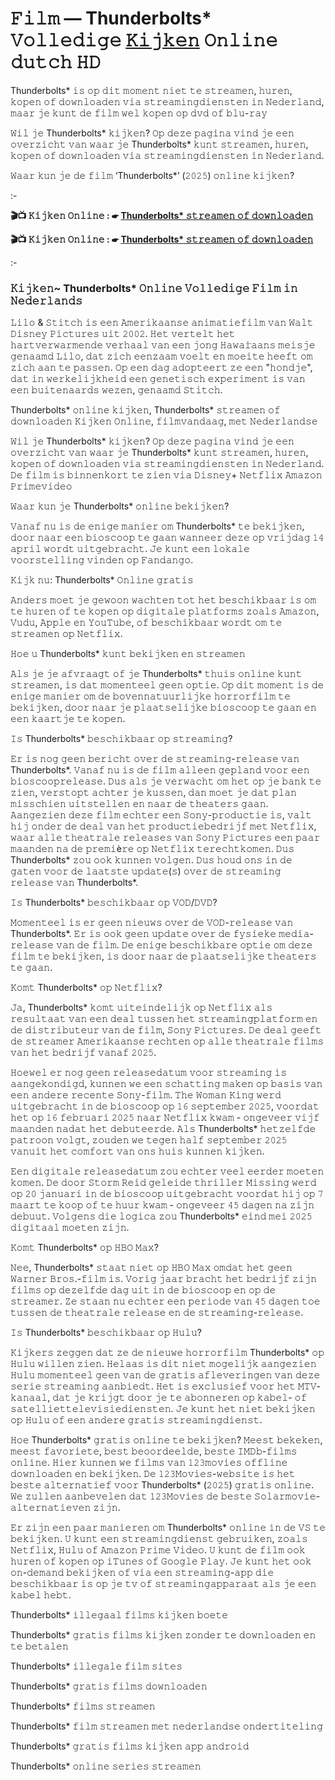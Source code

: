 # 𝙵𝚒𝚕𝚖 — Thunderbolts* 𝚅𝚘𝚕𝚕𝚎𝚍𝚒𝚐𝚎 [𝙺𝚒𝚓𝚔𝚎𝚗]((𝟸𝟶𝟸𝟻)) 𝙾𝚗𝚕𝚒𝚗𝚎 𝚍𝚞𝚝𝚌𝚑 𝙷𝙳
Thunderbolts* 𝚒𝚜 𝚘𝚙 𝚍𝚒𝚝 𝚖𝚘𝚖𝚎𝚗𝚝 𝚗𝚒𝚎𝚝 𝚝𝚎 𝚜𝚝𝚛𝚎𝚊𝚖𝚎𝚗, 𝚑𝚞𝚛𝚎𝚗, 𝚔𝚘𝚙𝚎𝚗 𝚘𝚏 𝚍𝚘𝚠𝚗𝚕𝚘𝚊𝚍𝚎𝚗 𝚟𝚒𝚊 𝚜𝚝𝚛𝚎𝚊𝚖𝚒𝚗𝚐𝚍𝚒𝚎𝚗𝚜𝚝𝚎𝚗 𝚒𝚗 𝙽𝚎𝚍𝚎𝚛𝚕𝚊𝚗𝚍, 𝚖𝚊𝚊𝚛 𝚓𝚎 𝚔𝚞𝚗𝚝 𝚍𝚎 𝚏𝚒𝚕𝚖 𝚠𝚎𝚕 𝚔𝚘𝚙𝚎𝚗 𝚘𝚙 𝚍𝚟𝚍 𝚘𝚏 𝚋𝚕𝚞-𝚛𝚊𝚢

𝚆𝚒𝚕 𝚓𝚎 Thunderbolts* 𝚔𝚒𝚓𝚔𝚎𝚗? 𝙾𝚙 𝚍𝚎𝚣𝚎 𝚙𝚊𝚐𝚒𝚗𝚊 𝚟𝚒𝚗𝚍 𝚓𝚎 𝚎𝚎𝚗 𝚘𝚟𝚎𝚛𝚣𝚒𝚌𝚑𝚝 𝚟𝚊𝚗 𝚠𝚊𝚊𝚛 𝚓𝚎 Thunderbolts* 𝚔𝚞𝚗𝚝 𝚜𝚝𝚛𝚎𝚊𝚖𝚎𝚗, 𝚑𝚞𝚛𝚎𝚗, 𝚔𝚘𝚙𝚎𝚗 𝚘𝚏 𝚍𝚘𝚠𝚗𝚕𝚘𝚊𝚍𝚎𝚗 𝚟𝚒𝚊 𝚜𝚝𝚛𝚎𝚊𝚖𝚒𝚗𝚐𝚍𝚒𝚎𝚗𝚜𝚝𝚎𝚗 𝚒𝚗 𝙽𝚎𝚍𝚎𝚛𝚕𝚊𝚗𝚍.

𝚆𝚊𝚊𝚛 𝚔𝚞𝚗 𝚓𝚎 𝚍𝚎 𝚏𝚒𝚕𝚖 ‘Thunderbolts*’ (𝟸𝟶𝟸𝟻) 𝚘𝚗𝚕𝚒𝚗𝚎 𝚔𝚒𝚓𝚔𝚎𝚗?

:-

**🎬📺 𝙺𝚒𝚓𝚔𝚎𝚗 𝙾𝚗𝚕𝚒𝚗𝚎 : ☛ [Thunderbolts* 𝚜𝚝𝚛𝚎𝚊𝚖𝚎𝚗 𝚘𝚏 𝚍𝚘𝚠𝚗𝚕𝚘𝚊𝚍𝚎𝚗](https://t.co/sUSDUl8ZH9)**

**🎬📺 𝙺𝚒𝚓𝚔𝚎𝚗 𝙾𝚗𝚕𝚒𝚗𝚎 : ☛ [Thunderbolts* 𝚜𝚝𝚛𝚎𝚊𝚖𝚎𝚗 𝚘𝚏 𝚍𝚘𝚠𝚗𝚕𝚘𝚊𝚍𝚎𝚗](https://t.co/sUSDUl8ZH9)**

:-

### 𝙺𝚒𝚓𝚔𝚎𝚗~ Thunderbolts* 𝙾𝚗𝚕𝚒𝚗𝚎 𝚅𝚘𝚕𝚕𝚎𝚍𝚒𝚐𝚎 𝙵𝚒𝚕𝚖 𝚒𝚗 𝙽𝚎𝚍𝚎𝚛𝚕𝚊𝚗𝚍𝚜

𝙻𝚒𝚕𝚘 & 𝚂𝚝𝚒𝚝𝚌𝚑 𝚒𝚜 𝚎𝚎𝚗 𝙰𝚖𝚎𝚛𝚒𝚔𝚊𝚊𝚗𝚜𝚎 𝚊𝚗𝚒𝚖𝚊𝚝𝚒𝚎𝚏𝚒𝚕𝚖 𝚟𝚊𝚗 𝚆𝚊𝚕𝚝 𝙳𝚒𝚜𝚗𝚎𝚢 𝙿𝚒𝚌𝚝𝚞𝚛𝚎𝚜 𝚞𝚒𝚝 𝟸𝟶𝟶𝟸. 𝙷𝚎𝚝 𝚟𝚎𝚛𝚝𝚎𝚕𝚝 𝚑𝚎𝚝 𝚑𝚊𝚛𝚝𝚟𝚎𝚛𝚠𝚊𝚛𝚖𝚎𝚗𝚍𝚎 𝚟𝚎𝚛𝚑𝚊𝚊𝚕 𝚟𝚊𝚗 𝚎𝚎𝚗 𝚓𝚘𝚗𝚐 𝙷𝚊𝚠𝚊𝚒̈𝚊𝚊𝚗𝚜 𝚖𝚎𝚒𝚜𝚓𝚎 𝚐𝚎𝚗𝚊𝚊𝚖𝚍 𝙻𝚒𝚕𝚘, 𝚍𝚊𝚝 𝚣𝚒𝚌𝚑 𝚎𝚎𝚗𝚣𝚊𝚊𝚖 𝚟𝚘𝚎𝚕𝚝 𝚎𝚗 𝚖𝚘𝚎𝚒𝚝𝚎 𝚑𝚎𝚎𝚏𝚝 𝚘𝚖 𝚣𝚒𝚌𝚑 𝚊𝚊𝚗 𝚝𝚎 𝚙𝚊𝚜𝚜𝚎𝚗. 𝙾𝚙 𝚎𝚎𝚗 𝚍𝚊𝚐 𝚊𝚍𝚘𝚙𝚝𝚎𝚎𝚛𝚝 𝚣𝚎 𝚎𝚎𝚗 "𝚑𝚘𝚗𝚍𝚓𝚎", 𝚍𝚊𝚝 𝚒𝚗 𝚠𝚎𝚛𝚔𝚎𝚕𝚒𝚓𝚔𝚑𝚎𝚒𝚍 𝚎𝚎𝚗 𝚐𝚎𝚗𝚎𝚝𝚒𝚜𝚌𝚑 𝚎𝚡𝚙𝚎𝚛𝚒𝚖𝚎𝚗𝚝 𝚒𝚜 𝚟𝚊𝚗 𝚎𝚎𝚗 𝚋𝚞𝚒𝚝𝚎𝚗𝚊𝚊𝚛𝚍𝚜 𝚠𝚎𝚣𝚎𝚗, 𝚐𝚎𝚗𝚊𝚊𝚖𝚍 𝚂𝚝𝚒𝚝𝚌𝚑.

Thunderbolts* 𝚘𝚗𝚕𝚒𝚗𝚎 𝚔𝚒𝚓𝚔𝚎𝚗, Thunderbolts* 𝚜𝚝𝚛𝚎𝚊𝚖𝚎𝚗 𝚘𝚏 𝚍𝚘𝚠𝚗𝚕𝚘𝚊𝚍𝚎𝚗 𝙺𝚒𝚓𝚔𝚎𝚗 𝙾𝚗𝚕𝚒𝚗𝚎, 𝚏𝚒𝚕𝚖𝚟𝚊𝚗𝚍𝚊𝚊𝚐, 𝚖𝚎𝚝 𝙽𝚎𝚍𝚎𝚛𝚕𝚊𝚗𝚍𝚜𝚎

𝚆𝚒𝚕 𝚓𝚎 Thunderbolts* 𝚔𝚒𝚓𝚔𝚎𝚗? 𝙾𝚙 𝚍𝚎𝚣𝚎 𝚙𝚊𝚐𝚒𝚗𝚊 𝚟𝚒𝚗𝚍 𝚓𝚎 𝚎𝚎𝚗 𝚘𝚟𝚎𝚛𝚣𝚒𝚌𝚑𝚝 𝚟𝚊𝚗 𝚠𝚊𝚊𝚛 𝚓𝚎 Thunderbolts* 𝚔𝚞𝚗𝚝 𝚜𝚝𝚛𝚎𝚊𝚖𝚎𝚗, 𝚑𝚞𝚛𝚎𝚗, 𝚔𝚘𝚙𝚎𝚗 𝚘𝚏 𝚍𝚘𝚠𝚗𝚕𝚘𝚊𝚍𝚎𝚗 𝚟𝚒𝚊 𝚜𝚝𝚛𝚎𝚊𝚖𝚒𝚗𝚐𝚍𝚒𝚎𝚗𝚜𝚝𝚎𝚗 𝚒𝚗 𝙽𝚎𝚍𝚎𝚛𝚕𝚊𝚗𝚍. 𝙳𝚎 𝚏𝚒𝚕𝚖 𝚒𝚜 𝚋𝚒𝚗𝚗𝚎𝚗𝚔𝚘𝚛𝚝 𝚝𝚎 𝚣𝚒𝚎𝚗 𝚟𝚒𝚊 𝙳𝚒𝚜𝚗𝚎𝚢+ 𝙽𝚎𝚝𝚏𝚕𝚒𝚡 𝙰𝚖𝚊𝚣𝚘𝚗 𝙿𝚛𝚒𝚖𝚎𝚟𝚒𝚍𝚎𝚘

𝚆𝚊𝚊𝚛 𝚔𝚞𝚗 𝚓𝚎 Thunderbolts* 𝚘𝚗𝚕𝚒𝚗𝚎 𝚋𝚎𝚔𝚒𝚓𝚔𝚎𝚗?

𝚅𝚊𝚗𝚊𝚏 𝚗𝚞 𝚒𝚜 𝚍𝚎 𝚎𝚗𝚒𝚐𝚎 𝚖𝚊𝚗𝚒𝚎𝚛 𝚘𝚖 Thunderbolts* 𝚝𝚎 𝚋𝚎𝚔𝚒𝚓𝚔𝚎𝚗, 𝚍𝚘𝚘𝚛 𝚗𝚊𝚊𝚛 𝚎𝚎𝚗 𝚋𝚒𝚘𝚜𝚌𝚘𝚘𝚙 𝚝𝚎 𝚐𝚊𝚊𝚗 𝚠𝚊𝚗𝚗𝚎𝚎𝚛 𝚍𝚎𝚣𝚎 𝚘𝚙 𝚟𝚛𝚒𝚓𝚍𝚊𝚐 𝟷𝟺 𝚊𝚙𝚛𝚒𝚕 𝚠𝚘𝚛𝚍𝚝 𝚞𝚒𝚝𝚐𝚎𝚋𝚛𝚊𝚌𝚑𝚝. 𝙹𝚎 𝚔𝚞𝚗𝚝 𝚎𝚎𝚗 𝚕𝚘𝚔𝚊𝚕𝚎 𝚟𝚘𝚘𝚛𝚜𝚝𝚎𝚕𝚕𝚒𝚗𝚐 𝚟𝚒𝚗𝚍𝚎𝚗 𝚘𝚙 𝙵𝚊𝚗𝚍𝚊𝚗𝚐𝚘.

𝙺𝚒𝚓𝚔 𝚗𝚞: Thunderbolts* 𝙾𝚗𝚕𝚒𝚗𝚎 𝚐𝚛𝚊𝚝𝚒𝚜

𝙰𝚗𝚍𝚎𝚛𝚜 𝚖𝚘𝚎𝚝 𝚓𝚎 𝚐𝚎𝚠𝚘𝚘𝚗 𝚠𝚊𝚌𝚑𝚝𝚎𝚗 𝚝𝚘𝚝 𝚑𝚎𝚝 𝚋𝚎𝚜𝚌𝚑𝚒𝚔𝚋𝚊𝚊𝚛 𝚒𝚜 𝚘𝚖 𝚝𝚎 𝚑𝚞𝚛𝚎𝚗 𝚘𝚏 𝚝𝚎 𝚔𝚘𝚙𝚎𝚗 𝚘𝚙 𝚍𝚒𝚐𝚒𝚝𝚊𝚕𝚎 𝚙𝚕𝚊𝚝𝚏𝚘𝚛𝚖𝚜 𝚣𝚘𝚊𝚕𝚜 𝙰𝚖𝚊𝚣𝚘𝚗, 𝚅𝚞𝚍𝚞, 𝙰𝚙𝚙𝚕𝚎 𝚎𝚗 𝚈𝚘𝚞𝚃𝚞𝚋𝚎, 𝚘𝚏 𝚋𝚎𝚜𝚌𝚑𝚒𝚔𝚋𝚊𝚊𝚛 𝚠𝚘𝚛𝚍𝚝 𝚘𝚖 𝚝𝚎 𝚜𝚝𝚛𝚎𝚊𝚖𝚎𝚗 𝚘𝚙 𝙽𝚎𝚝𝚏𝚕𝚒𝚡.

𝙷𝚘𝚎 𝚞 Thunderbolts* 𝚔𝚞𝚗𝚝 𝚋𝚎𝚔𝚒𝚓𝚔𝚎𝚗 𝚎𝚗 𝚜𝚝𝚛𝚎𝚊𝚖𝚎𝚗

𝙰𝚕𝚜 𝚓𝚎 𝚓𝚎 𝚊𝚏𝚟𝚛𝚊𝚊𝚐𝚝 𝚘𝚏 𝚓𝚎 Thunderbolts* 𝚝𝚑𝚞𝚒𝚜 𝚘𝚗𝚕𝚒𝚗𝚎 𝚔𝚞𝚗𝚝 𝚜𝚝𝚛𝚎𝚊𝚖𝚎𝚗, 𝚒𝚜 𝚍𝚊𝚝 𝚖𝚘𝚖𝚎𝚗𝚝𝚎𝚎𝚕 𝚐𝚎𝚎𝚗 𝚘𝚙𝚝𝚒𝚎. 𝙾𝚙 𝚍𝚒𝚝 𝚖𝚘𝚖𝚎𝚗𝚝 𝚒𝚜 𝚍𝚎 𝚎𝚗𝚒𝚐𝚎 𝚖𝚊𝚗𝚒𝚎𝚛 𝚘𝚖 𝚍𝚎 𝚋𝚘𝚟𝚎𝚗𝚗𝚊𝚝𝚞𝚞𝚛𝚕𝚒𝚓𝚔𝚎 𝚑𝚘𝚛𝚛𝚘𝚛𝚏𝚒𝚕𝚖 𝚝𝚎 𝚋𝚎𝚔𝚒𝚓𝚔𝚎𝚗, 𝚍𝚘𝚘𝚛 𝚗𝚊𝚊𝚛 𝚓𝚎 𝚙𝚕𝚊𝚊𝚝𝚜𝚎𝚕𝚒𝚓𝚔𝚎 𝚋𝚒𝚘𝚜𝚌𝚘𝚘𝚙 𝚝𝚎 𝚐𝚊𝚊𝚗 𝚎𝚗 𝚎𝚎𝚗 𝚔𝚊𝚊𝚛𝚝𝚓𝚎 𝚝𝚎 𝚔𝚘𝚙𝚎𝚗.


𝙸𝚜 Thunderbolts* 𝚋𝚎𝚜𝚌𝚑𝚒𝚔𝚋𝚊𝚊𝚛 𝚘𝚙 𝚜𝚝𝚛𝚎𝚊𝚖𝚒𝚗𝚐?

𝙴𝚛 𝚒𝚜 𝚗𝚘𝚐 𝚐𝚎𝚎𝚗 𝚋𝚎𝚛𝚒𝚌𝚑𝚝 𝚘𝚟𝚎𝚛 𝚍𝚎 𝚜𝚝𝚛𝚎𝚊𝚖𝚒𝚗𝚐-𝚛𝚎𝚕𝚎𝚊𝚜𝚎 𝚟𝚊𝚗 Thunderbolts*. 𝚅𝚊𝚗𝚊𝚏 𝚗𝚞 𝚒𝚜 𝚍𝚎 𝚏𝚒𝚕𝚖 𝚊𝚕𝚕𝚎𝚎𝚗 𝚐𝚎𝚙𝚕𝚊𝚗𝚍 𝚟𝚘𝚘𝚛 𝚎𝚎𝚗 𝚋𝚒𝚘𝚜𝚌𝚘𝚘𝚙𝚛𝚎𝚕𝚎𝚊𝚜𝚎. 𝙳𝚞𝚜 𝚊𝚕𝚜 𝚓𝚎 𝚟𝚎𝚛𝚠𝚊𝚌𝚑𝚝 𝚘𝚖 𝚑𝚎𝚝 𝚘𝚙 𝚓𝚎 𝚋𝚊𝚗𝚔 𝚝𝚎 𝚣𝚒𝚎𝚗, 𝚟𝚎𝚛𝚜𝚝𝚘𝚙𝚝 𝚊𝚌𝚑𝚝𝚎𝚛 𝚓𝚎 𝚔𝚞𝚜𝚜𝚎𝚗, 𝚍𝚊𝚗 𝚖𝚘𝚎𝚝 𝚓𝚎 𝚍𝚊𝚝 𝚙𝚕𝚊𝚗 𝚖𝚒𝚜𝚜𝚌𝚑𝚒𝚎𝚗 𝚞𝚒𝚝𝚜𝚝𝚎𝚕𝚕𝚎𝚗 𝚎𝚗 𝚗𝚊𝚊𝚛 𝚍𝚎 𝚝𝚑𝚎𝚊𝚝𝚎𝚛𝚜 𝚐𝚊𝚊𝚗. 𝙰𝚊𝚗𝚐𝚎𝚣𝚒𝚎𝚗 𝚍𝚎𝚣𝚎 𝚏𝚒𝚕𝚖 𝚎𝚌𝚑𝚝𝚎𝚛 𝚎𝚎𝚗 𝚂𝚘𝚗𝚢-𝚙𝚛𝚘𝚍𝚞𝚌𝚝𝚒𝚎 𝚒𝚜, 𝚟𝚊𝚕𝚝 𝚑𝚒𝚓 𝚘𝚗𝚍𝚎𝚛 𝚍𝚎 𝚍𝚎𝚊𝚕 𝚟𝚊𝚗 𝚑𝚎𝚝 𝚙𝚛𝚘𝚍𝚞𝚌𝚝𝚒𝚎𝚋𝚎𝚍𝚛𝚒𝚓𝚏 𝚖𝚎𝚝 𝙽𝚎𝚝𝚏𝚕𝚒𝚡, 𝚠𝚊𝚊𝚛 𝚊𝚕𝚕𝚎 𝚝𝚑𝚎𝚊𝚝𝚛𝚊𝚕𝚎 𝚛𝚎𝚕𝚎𝚊𝚜𝚎𝚜 𝚟𝚊𝚗 𝚂𝚘𝚗𝚢 𝙿𝚒𝚌𝚝𝚞𝚛𝚎𝚜 𝚎𝚎𝚗 𝚙𝚊𝚊𝚛 𝚖𝚊𝚊𝚗𝚍𝚎𝚗 𝚗𝚊 𝚍𝚎 𝚙𝚛𝚎𝚖𝚒è𝚛𝚎 𝚘𝚙 𝙽𝚎𝚝𝚏𝚕𝚒𝚡 𝚝𝚎𝚛𝚎𝚌𝚑𝚝𝚔𝚘𝚖𝚎𝚗. 𝙳𝚞𝚜 Thunderbolts* 𝚣𝚘𝚞 𝚘𝚘𝚔 𝚔𝚞𝚗𝚗𝚎𝚗 𝚟𝚘𝚕𝚐𝚎𝚗. 𝙳𝚞𝚜 𝚑𝚘𝚞𝚍 𝚘𝚗𝚜 𝚒𝚗 𝚍𝚎 𝚐𝚊𝚝𝚎𝚗 𝚟𝚘𝚘𝚛 𝚍𝚎 𝚕𝚊𝚊𝚝𝚜𝚝𝚎 𝚞𝚙𝚍𝚊𝚝𝚎(𝚜) 𝚘𝚟𝚎𝚛 𝚍𝚎 𝚜𝚝𝚛𝚎𝚊𝚖𝚒𝚗𝚐 𝚛𝚎𝚕𝚎𝚊𝚜𝚎 𝚟𝚊𝚗 Thunderbolts*.

𝙸𝚜 Thunderbolts* 𝚋𝚎𝚜𝚌𝚑𝚒𝚔𝚋𝚊𝚊𝚛 𝚘𝚙 𝚅𝙾𝙳/𝙳𝚅𝙳?

𝙼𝚘𝚖𝚎𝚗𝚝𝚎𝚎𝚕 𝚒𝚜 𝚎𝚛 𝚐𝚎𝚎𝚗 𝚗𝚒𝚎𝚞𝚠𝚜 𝚘𝚟𝚎𝚛 𝚍𝚎 𝚅𝙾𝙳-𝚛𝚎𝚕𝚎𝚊𝚜𝚎 𝚟𝚊𝚗 Thunderbolts*. 𝙴𝚛 𝚒𝚜 𝚘𝚘𝚔 𝚐𝚎𝚎𝚗 𝚞𝚙𝚍𝚊𝚝𝚎 𝚘𝚟𝚎𝚛 𝚍𝚎 𝚏𝚢𝚜𝚒𝚎𝚔𝚎 𝚖𝚎𝚍𝚒𝚊-𝚛𝚎𝚕𝚎𝚊𝚜𝚎 𝚟𝚊𝚗 𝚍𝚎 𝚏𝚒𝚕𝚖. 𝙳𝚎 𝚎𝚗𝚒𝚐𝚎 𝚋𝚎𝚜𝚌𝚑𝚒𝚔𝚋𝚊𝚛𝚎 𝚘𝚙𝚝𝚒𝚎 𝚘𝚖 𝚍𝚎𝚣𝚎 𝚏𝚒𝚕𝚖 𝚝𝚎 𝚋𝚎𝚔𝚒𝚓𝚔𝚎𝚗, 𝚒𝚜 𝚍𝚘𝚘𝚛 𝚗𝚊𝚊𝚛 𝚍𝚎 𝚙𝚕𝚊𝚊𝚝𝚜𝚎𝚕𝚒𝚓𝚔𝚎 𝚝𝚑𝚎𝚊𝚝𝚎𝚛𝚜 𝚝𝚎 𝚐𝚊𝚊𝚗.

𝙺𝚘𝚖𝚝 Thunderbolts* 𝚘𝚙 𝙽𝚎𝚝𝚏𝚕𝚒𝚡?

𝙹𝚊, Thunderbolts* 𝚔𝚘𝚖𝚝 𝚞𝚒𝚝𝚎𝚒𝚗𝚍𝚎𝚕𝚒𝚓𝚔 𝚘𝚙 𝙽𝚎𝚝𝚏𝚕𝚒𝚡 𝚊𝚕𝚜 𝚛𝚎𝚜𝚞𝚕𝚝𝚊𝚊𝚝 𝚟𝚊𝚗 𝚎𝚎𝚗 𝚍𝚎𝚊𝚕 𝚝𝚞𝚜𝚜𝚎𝚗 𝚑𝚎𝚝 𝚜𝚝𝚛𝚎𝚊𝚖𝚒𝚗𝚐𝚙𝚕𝚊𝚝𝚏𝚘𝚛𝚖 𝚎𝚗 𝚍𝚎 𝚍𝚒𝚜𝚝𝚛𝚒𝚋𝚞𝚝𝚎𝚞𝚛 𝚟𝚊𝚗 𝚍𝚎 𝚏𝚒𝚕𝚖, 𝚂𝚘𝚗𝚢 𝙿𝚒𝚌𝚝𝚞𝚛𝚎𝚜. 𝙳𝚎 𝚍𝚎𝚊𝚕 𝚐𝚎𝚎𝚏𝚝 𝚍𝚎 𝚜𝚝𝚛𝚎𝚊𝚖𝚎𝚛 𝙰𝚖𝚎𝚛𝚒𝚔𝚊𝚊𝚗𝚜𝚎 𝚛𝚎𝚌𝚑𝚝𝚎𝚗 𝚘𝚙 𝚊𝚕𝚕𝚎 𝚝𝚑𝚎𝚊𝚝𝚛𝚊𝚕𝚎 𝚏𝚒𝚕𝚖𝚜 𝚟𝚊𝚗 𝚑𝚎𝚝 𝚋𝚎𝚍𝚛𝚒𝚓𝚏 𝚟𝚊𝚗𝚊𝚏 𝟸𝟶𝟸𝟻.

𝙷𝚘𝚎𝚠𝚎𝚕 𝚎𝚛 𝚗𝚘𝚐 𝚐𝚎𝚎𝚗 𝚛𝚎𝚕𝚎𝚊𝚜𝚎𝚍𝚊𝚝𝚞𝚖 𝚟𝚘𝚘𝚛 𝚜𝚝𝚛𝚎𝚊𝚖𝚒𝚗𝚐 𝚒𝚜 𝚊𝚊𝚗𝚐𝚎𝚔𝚘𝚗𝚍𝚒𝚐𝚍, 𝚔𝚞𝚗𝚗𝚎𝚗 𝚠𝚎 𝚎𝚎𝚗 𝚜𝚌𝚑𝚊𝚝𝚝𝚒𝚗𝚐 𝚖𝚊𝚔𝚎𝚗 𝚘𝚙 𝚋𝚊𝚜𝚒𝚜 𝚟𝚊𝚗 𝚎𝚎𝚗 𝚊𝚗𝚍𝚎𝚛𝚎 𝚛𝚎𝚌𝚎𝚗𝚝𝚎 𝚂𝚘𝚗𝚢-𝚏𝚒𝚕𝚖. 𝚃𝚑𝚎 𝚆𝚘𝚖𝚊𝚗 𝙺𝚒𝚗𝚐 𝚠𝚎𝚛𝚍 𝚞𝚒𝚝𝚐𝚎𝚋𝚛𝚊𝚌𝚑𝚝 𝚒𝚗 𝚍𝚎 𝚋𝚒𝚘𝚜𝚌𝚘𝚘𝚙 𝚘𝚙 𝟷𝟼 𝚜𝚎𝚙𝚝𝚎𝚖𝚋𝚎𝚛 𝟸𝟶𝟸𝟻, 𝚟𝚘𝚘𝚛𝚍𝚊𝚝 𝚑𝚎𝚝 𝚘𝚙 𝟷𝟼 𝚏𝚎𝚋𝚛𝚞𝚊𝚛𝚒 𝟸𝟶𝟸𝟻 𝚗𝚊𝚊𝚛 𝙽𝚎𝚝𝚏𝚕𝚒𝚡 𝚔𝚠𝚊𝚖 - 𝚘𝚗𝚐𝚎𝚟𝚎𝚎𝚛 𝚟𝚒𝚓𝚏 𝚖𝚊𝚊𝚗𝚍𝚎𝚗 𝚗𝚊𝚍𝚊𝚝 𝚑𝚎𝚝 𝚍𝚎𝚋𝚞𝚝𝚎𝚎𝚛𝚍𝚎. 𝙰𝚕𝚜 Thunderbolts* 𝚑𝚎𝚝𝚣𝚎𝚕𝚏𝚍𝚎 𝚙𝚊𝚝𝚛𝚘𝚘𝚗 𝚟𝚘𝚕𝚐𝚝, 𝚣𝚘𝚞𝚍𝚎𝚗 𝚠𝚎 𝚝𝚎𝚐𝚎𝚗 𝚑𝚊𝚕𝚏 𝚜𝚎𝚙𝚝𝚎𝚖𝚋𝚎𝚛 𝟸𝟶𝟸𝟻 𝚟𝚊𝚗𝚞𝚒𝚝 𝚑𝚎𝚝 𝚌𝚘𝚖𝚏𝚘𝚛𝚝 𝚟𝚊𝚗 𝚘𝚗𝚜 𝚑𝚞𝚒𝚜 𝚔𝚞𝚗𝚗𝚎𝚗 𝚔𝚒𝚓𝚔𝚎𝚗.

𝙴𝚎𝚗 𝚍𝚒𝚐𝚒𝚝𝚊𝚕𝚎 𝚛𝚎𝚕𝚎𝚊𝚜𝚎𝚍𝚊𝚝𝚞𝚖 𝚣𝚘𝚞 𝚎𝚌𝚑𝚝𝚎𝚛 𝚟𝚎𝚎𝚕 𝚎𝚎𝚛𝚍𝚎𝚛 𝚖𝚘𝚎𝚝𝚎𝚗 𝚔𝚘𝚖𝚎𝚗. 𝙳𝚎 𝚍𝚘𝚘𝚛 𝚂𝚝𝚘𝚛𝚖 𝚁𝚎𝚒𝚍 𝚐𝚎𝚕𝚎𝚒𝚍𝚎 𝚝𝚑𝚛𝚒𝚕𝚕𝚎𝚛 𝙼𝚒𝚜𝚜𝚒𝚗𝚐 𝚠𝚎𝚛𝚍 𝚘𝚙 𝟸𝟶 𝚓𝚊𝚗𝚞𝚊𝚛𝚒 𝚒𝚗 𝚍𝚎 𝚋𝚒𝚘𝚜𝚌𝚘𝚘𝚙 𝚞𝚒𝚝𝚐𝚎𝚋𝚛𝚊𝚌𝚑𝚝 𝚟𝚘𝚘𝚛𝚍𝚊𝚝 𝚑𝚒𝚓 𝚘𝚙 𝟽 𝚖𝚊𝚊𝚛𝚝 𝚝𝚎 𝚔𝚘𝚘𝚙 𝚘𝚏 𝚝𝚎 𝚑𝚞𝚞𝚛 𝚔𝚠𝚊𝚖 - 𝚘𝚗𝚐𝚎𝚟𝚎𝚎𝚛 𝟺𝟻 𝚍𝚊𝚐𝚎𝚗 𝚗𝚊 𝚣𝚒𝚓𝚗 𝚍𝚎𝚋𝚞𝚞𝚝. 𝚅𝚘𝚕𝚐𝚎𝚗𝚜 𝚍𝚒𝚎 𝚕𝚘𝚐𝚒𝚌𝚊 𝚣𝚘𝚞 Thunderbolts* 𝚎𝚒𝚗𝚍 𝚖𝚎𝚒 𝟸𝟶𝟸𝟻 𝚍𝚒𝚐𝚒𝚝𝚊𝚊𝚕 𝚖𝚘𝚎𝚝𝚎𝚗 𝚣𝚒𝚓𝚗.

𝙺𝚘𝚖𝚝 Thunderbolts* 𝚘𝚙 𝙷𝙱𝙾 𝙼𝚊𝚡?

𝙽𝚎𝚎, Thunderbolts* 𝚜𝚝𝚊𝚊𝚝 𝚗𝚒𝚎𝚝 𝚘𝚙 𝙷𝙱𝙾 𝙼𝚊𝚡 𝚘𝚖𝚍𝚊𝚝 𝚑𝚎𝚝 𝚐𝚎𝚎𝚗 𝚆𝚊𝚛𝚗𝚎𝚛 𝙱𝚛𝚘𝚜.-𝚏𝚒𝚕𝚖 𝚒𝚜. 𝚅𝚘𝚛𝚒𝚐 𝚓𝚊𝚊𝚛 𝚋𝚛𝚊𝚌𝚑𝚝 𝚑𝚎𝚝 𝚋𝚎𝚍𝚛𝚒𝚓𝚏 𝚣𝚒𝚓𝚗 𝚏𝚒𝚕𝚖𝚜 𝚘𝚙 𝚍𝚎𝚣𝚎𝚕𝚏𝚍𝚎 𝚍𝚊𝚐 𝚞𝚒𝚝 𝚒𝚗 𝚍𝚎 𝚋𝚒𝚘𝚜𝚌𝚘𝚘𝚙 𝚎𝚗 𝚘𝚙 𝚍𝚎 𝚜𝚝𝚛𝚎𝚊𝚖𝚎𝚛. 𝚉𝚎 𝚜𝚝𝚊𝚊𝚗 𝚗𝚞 𝚎𝚌𝚑𝚝𝚎𝚛 𝚎𝚎𝚗 𝚙𝚎𝚛𝚒𝚘𝚍𝚎 𝚟𝚊𝚗 𝟺𝟻 𝚍𝚊𝚐𝚎𝚗 𝚝𝚘𝚎 𝚝𝚞𝚜𝚜𝚎𝚗 𝚍𝚎 𝚝𝚑𝚎𝚊𝚝𝚛𝚊𝚕𝚎 𝚛𝚎𝚕𝚎𝚊𝚜𝚎 𝚎𝚗 𝚍𝚎 𝚜𝚝𝚛𝚎𝚊𝚖𝚒𝚗𝚐-𝚛𝚎𝚕𝚎𝚊𝚜𝚎.

𝙸𝚜 Thunderbolts* 𝚋𝚎𝚜𝚌𝚑𝚒𝚔𝚋𝚊𝚊𝚛 𝚘𝚙 𝙷𝚞𝚕𝚞?

𝙺𝚒𝚓𝚔𝚎𝚛𝚜 𝚣𝚎𝚐𝚐𝚎𝚗 𝚍𝚊𝚝 𝚣𝚎 𝚍𝚎 𝚗𝚒𝚎𝚞𝚠𝚎 𝚑𝚘𝚛𝚛𝚘𝚛𝚏𝚒𝚕𝚖 Thunderbolts* 𝚘𝚙 𝙷𝚞𝚕𝚞 𝚠𝚒𝚕𝚕𝚎𝚗 𝚣𝚒𝚎𝚗. 𝙷𝚎𝚕𝚊𝚊𝚜 𝚒𝚜 𝚍𝚒𝚝 𝚗𝚒𝚎𝚝 𝚖𝚘𝚐𝚎𝚕𝚒𝚓𝚔 𝚊𝚊𝚗𝚐𝚎𝚣𝚒𝚎𝚗 𝙷𝚞𝚕𝚞 𝚖𝚘𝚖𝚎𝚗𝚝𝚎𝚎𝚕 𝚐𝚎𝚎𝚗 𝚟𝚊𝚗 𝚍𝚎 𝚐𝚛𝚊𝚝𝚒𝚜 𝚊𝚏𝚕𝚎𝚟𝚎𝚛𝚒𝚗𝚐𝚎𝚗 𝚟𝚊𝚗 𝚍𝚎𝚣𝚎 𝚜𝚎𝚛𝚒𝚎 𝚜𝚝𝚛𝚎𝚊𝚖𝚒𝚗𝚐 𝚊𝚊𝚗𝚋𝚒𝚎𝚍𝚝. 𝙷𝚎𝚝 𝚒𝚜 𝚎𝚡𝚌𝚕𝚞𝚜𝚒𝚎𝚏 𝚟𝚘𝚘𝚛 𝚑𝚎𝚝 𝙼𝚃𝚅-𝚔𝚊𝚗𝚊𝚊𝚕, 𝚍𝚊𝚝 𝚓𝚎 𝚔𝚛𝚒𝚓𝚐𝚝 𝚍𝚘𝚘𝚛 𝚓𝚎 𝚝𝚎 𝚊𝚋𝚘𝚗𝚗𝚎𝚛𝚎𝚗 𝚘𝚙 𝚔𝚊𝚋𝚎𝚕- 𝚘𝚏 𝚜𝚊𝚝𝚎𝚕𝚕𝚒𝚎𝚝𝚝𝚎𝚕𝚎𝚟𝚒𝚜𝚒𝚎𝚍𝚒𝚎𝚗𝚜𝚝𝚎𝚗. 𝙹𝚎 𝚔𝚞𝚗𝚝 𝚑𝚎𝚝 𝚗𝚒𝚎𝚝 𝚋𝚎𝚔𝚒𝚓𝚔𝚎𝚗 𝚘𝚙 𝙷𝚞𝚕𝚞 𝚘𝚏 𝚎𝚎𝚗 𝚊𝚗𝚍𝚎𝚛𝚎 𝚐𝚛𝚊𝚝𝚒𝚜 𝚜𝚝𝚛𝚎𝚊𝚖𝚒𝚗𝚐𝚍𝚒𝚎𝚗𝚜𝚝.

𝙷𝚘𝚎 Thunderbolts* 𝚐𝚛𝚊𝚝𝚒𝚜 𝚘𝚗𝚕𝚒𝚗𝚎 𝚝𝚎 𝚋𝚎𝚔𝚒𝚓𝚔𝚎𝚗?
𝙼𝚎𝚎𝚜𝚝 𝚋𝚎𝚔𝚎𝚔𝚎𝚗, 𝚖𝚎𝚎𝚜𝚝 𝚏𝚊𝚟𝚘𝚛𝚒𝚎𝚝𝚎, 𝚋𝚎𝚜𝚝 𝚋𝚎𝚘𝚘𝚛𝚍𝚎𝚎𝚕𝚍𝚎, 𝚋𝚎𝚜𝚝𝚎 𝙸𝙼𝙳𝚋-𝚏𝚒𝚕𝚖𝚜 𝚘𝚗𝚕𝚒𝚗𝚎. 𝙷𝚒𝚎𝚛 𝚔𝚞𝚗𝚗𝚎𝚗 𝚠𝚎 𝚏𝚒𝚕𝚖𝚜 𝚟𝚊𝚗 𝟷𝟸𝟹𝚖𝚘𝚟𝚒𝚎𝚜 𝚘𝚏𝚏𝚕𝚒𝚗𝚎 𝚍𝚘𝚠𝚗𝚕𝚘𝚊𝚍𝚎𝚗 𝚎𝚗 𝚋𝚎𝚔𝚒𝚓𝚔𝚎𝚗. 𝙳𝚎 𝟷𝟸𝟹𝙼𝚘𝚟𝚒𝚎𝚜-𝚠𝚎𝚋𝚜𝚒𝚝𝚎 𝚒𝚜 𝚑𝚎𝚝 𝚋𝚎𝚜𝚝𝚎 𝚊𝚕𝚝𝚎𝚛𝚗𝚊𝚝𝚒𝚎𝚏 𝚟𝚘𝚘𝚛 Thunderbolts* (𝟸𝟶𝟸𝟻) 𝚐𝚛𝚊𝚝𝚒𝚜 𝚘𝚗𝚕𝚒𝚗𝚎. 𝚆𝚎 𝚣𝚞𝚕𝚕𝚎𝚗 𝚊𝚊𝚗𝚋𝚎𝚟𝚎𝚕𝚎𝚗 𝚍𝚊𝚝 𝟷𝟸𝟹𝙼𝚘𝚟𝚒𝚎𝚜 𝚍𝚎 𝚋𝚎𝚜𝚝𝚎 𝚂𝚘𝚕𝚊𝚛𝚖𝚘𝚟𝚒𝚎-𝚊𝚕𝚝𝚎𝚛𝚗𝚊𝚝𝚒𝚎𝚟𝚎𝚗 𝚣𝚒𝚓𝚗.

𝙴𝚛 𝚣𝚒𝚓𝚗 𝚎𝚎𝚗 𝚙𝚊𝚊𝚛 𝚖𝚊𝚗𝚒𝚎𝚛𝚎𝚗 𝚘𝚖 Thunderbolts* 𝚘𝚗𝚕𝚒𝚗𝚎 𝚒𝚗 𝚍𝚎 𝚅𝚂 𝚝𝚎 𝚋𝚎𝚔𝚒𝚓𝚔𝚎𝚗. 𝚄 𝚔𝚞𝚗𝚝 𝚎𝚎𝚗 𝚜𝚝𝚛𝚎𝚊𝚖𝚒𝚗𝚐𝚍𝚒𝚎𝚗𝚜𝚝 𝚐𝚎𝚋𝚛𝚞𝚒𝚔𝚎𝚗, 𝚣𝚘𝚊𝚕𝚜 𝙽𝚎𝚝𝚏𝚕𝚒𝚡, 𝙷𝚞𝚕𝚞 𝚘𝚏 𝙰𝚖𝚊𝚣𝚘𝚗 𝙿𝚛𝚒𝚖𝚎 𝚅𝚒𝚍𝚎𝚘. 𝚄 𝚔𝚞𝚗𝚝 𝚍𝚎 𝚏𝚒𝚕𝚖 𝚘𝚘𝚔 𝚑𝚞𝚛𝚎𝚗 𝚘𝚏 𝚔𝚘𝚙𝚎𝚗 𝚘𝚙 𝚒𝚃𝚞𝚗𝚎𝚜 𝚘𝚏 𝙶𝚘𝚘𝚐𝚕𝚎 𝙿𝚕𝚊𝚢. 𝙹𝚎 𝚔𝚞𝚗𝚝 𝚑𝚎𝚝 𝚘𝚘𝚔 𝚘𝚗-𝚍𝚎𝚖𝚊𝚗𝚍 𝚋𝚎𝚔𝚒𝚓𝚔𝚎𝚗 𝚘𝚏 𝚟𝚒𝚊 𝚎𝚎𝚗 𝚜𝚝𝚛𝚎𝚊𝚖𝚒𝚗𝚐-𝚊𝚙𝚙 𝚍𝚒𝚎 𝚋𝚎𝚜𝚌𝚑𝚒𝚔𝚋𝚊𝚊𝚛 𝚒𝚜 𝚘𝚙 𝚓𝚎 𝚝𝚟 𝚘𝚏 𝚜𝚝𝚛𝚎𝚊𝚖𝚒𝚗𝚐𝚊𝚙𝚙𝚊𝚛𝚊𝚊𝚝 𝚊𝚕𝚜 𝚓𝚎 𝚎𝚎𝚗 𝚔𝚊𝚋𝚎𝚕 𝚑𝚎𝚋𝚝.

Thunderbolts* 𝚒𝚕𝚕𝚎𝚐𝚊𝚊𝚕 𝚏𝚒𝚕𝚖𝚜 𝚔𝚒𝚓𝚔𝚎𝚗 𝚋𝚘𝚎𝚝𝚎  

Thunderbolts* 𝚐𝚛𝚊𝚝𝚒𝚜 𝚏𝚒𝚕𝚖𝚜 𝚔𝚒𝚓𝚔𝚎𝚗 𝚣𝚘𝚗𝚍𝚎𝚛 𝚝𝚎 𝚍𝚘𝚠𝚗𝚕𝚘𝚊𝚍𝚎𝚗 𝚎𝚗 𝚝𝚎 𝚋𝚎𝚝𝚊𝚕𝚎𝚗 

Thunderbolts* 𝚒𝚕𝚕𝚎𝚐𝚊𝚕𝚎 𝚏𝚒𝚕𝚖 𝚜𝚒𝚝𝚎𝚜   

Thunderbolts* 𝚐𝚛𝚊𝚝𝚒𝚜 𝚏𝚒𝚕𝚖𝚜 𝚍𝚘𝚠𝚗𝚕𝚘𝚊𝚍𝚎𝚗   

Thunderbolts* 𝚏𝚒𝚕𝚖𝚜 𝚜𝚝𝚛𝚎𝚊𝚖𝚎𝚗   

Thunderbolts* 𝚏𝚒𝚕𝚖 𝚜𝚝𝚛𝚎𝚊𝚖𝚎𝚗 𝚖𝚎𝚝 𝚗𝚎𝚍𝚎𝚛𝚕𝚊𝚗𝚍𝚜𝚎 𝚘𝚗𝚍𝚎𝚛𝚝𝚒𝚝𝚎𝚕𝚒𝚗𝚐 
 
Thunderbolts* 𝚐𝚛𝚊𝚝𝚒𝚜 𝚏𝚒𝚕𝚖𝚜 𝚔𝚒𝚓𝚔𝚎𝚗 𝚊𝚙𝚙 𝚊𝚗𝚍𝚛𝚘𝚒𝚍  

Thunderbolts* 𝚘𝚗𝚕𝚒𝚗𝚎 𝚜𝚎𝚛𝚒𝚎𝚜 𝚜𝚝𝚛𝚎𝚊𝚖𝚎𝚗
